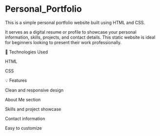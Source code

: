 # Personal_Portfolio
This is a simple personal portfolio website built using HTML and CSS.

It serves as a digital resume or profile to showcase your personal information, skills, projects, and contact details. This static website is ideal for beginners looking to present their work professionally.

🔧 Technologies Used

HTML

CSS

💡 Features

Clean and responsive design

About Me section

Skills and project showcase

Contact information

Easy to customize
